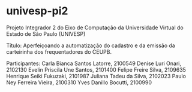 # univesp-pi2
Projeto Integrador 2 do Eixo de Computação da Universidade Virtual do Estado de São Paulo (UNIVESP)

Título: Aperfeiçoando a automatização do cadastro e da emissão da carteirinha dos frequentadores do CEUPB.

Participantes:
Carla Bianca Santos Latorre, 2100549
Denise Luri Onari, 2102130
Evelin Priscila Une Santos, 2101400
Felipe Freire Silva, 2109635
Henrique Seiki Fukuzaki, 2101987
Juliana Tadeu da Silva, 2102023
Paulo Ney Ferreira Vieira, 2100310
Yves Danillo Bocutti, 2100990
